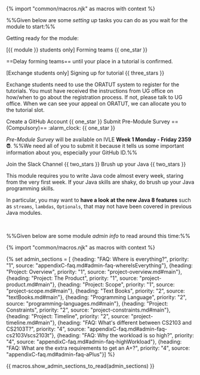 {% import "common/macros.njk" as macros with context %}

%%Given below are some _setting up_ tasks you can do as you wait for the module to start:%% 

<span class="activity-desc">Getting ready for the module:<span>

<div class="indented">

<!-- --------------------------------------------------------------------------------------------- -->

<panel no-close >
<span slot="header" class="panel-title">[{{ module }} students only] Forming teams {{ one_star }}</span>

==Delay forming teams== until your place in a tutorial is confirmed. 

<panel type="danger" src="../../admin/teams.md#main" header="%%Admin {{ icon_embedding }}%% Team Forming :star:" />
</panel>

<!-- --------------------------------------------------------------------------------------------- -->

<panel  no-close >
<span slot="header" class="panel-title">[Exchange students only] Signing up for tutorial {{ three_stars }}</span>

Exchange students need to use the ORATUT system to register for the tutorials. You must have received the instructions from UG office on how/when to go about the registration process. If not, please talk to UG office. When we can see your appeal on ORATUT, we can allocate you to the tutorial slot.  
</panel>

<!-- --------------------------------------------------------------------------------------------- -->

<panel no-close > 
<span slot="header" class="panel-title">Create a GitHub Account {{ one_star }}</span>
<include type="danger" src="../../admin/appendixE-gitHub.md#githubAccount"/>
</panel>

<!-- --------------------------------------------------------------------------------------------- -->

<panel no-close > 
<span slot="header" class="panel-title"><md>Submit Pre-Module Survey ==(Compulsory)== :alarm_clock:</md> {{ one_star }}</span>

_Pre-Module Survey_ will be available on IVLE **Week 1 Monday - Friday 2359 :alarm_clock:**. %%We need all of you to submit it because it tells us some important information about you, especially your GitHub ID.%%
</panel>

<!-- --------------------------------------------------------------------------------------------- -->

<panel no-close > 
<span slot="header" class="panel-title">Join the Slack Channel {{ two_stars }}</span>

<panel header="%%**Admin {{ icon_embedding }} Tools → Communication**%%" expanded>
  <include type="danger" src="../../admin/tools.md#communication" />
</panel>

</panel>

<!-- --------------------------------------------------------------------------------------------- -->

<panel no-close >
<span slot="header" class="panel-title">Brush up your Java {{ two_stars }}</span>

This module requires you to write Java code almost every week, staring from the very first week. If your Java skills are shaky, do brush up your Java programming skills. 

In particular, you may want to **have a look at the new Java 8 features** such as `streams`, `lambdas`, `Optionals`, that may not have been covered in previous Java modules.
</panel>

<!-- --------------------------------------------------------------------------------------------- -->

</div> <!-- end indentation -->

<br>

%%Given below are some module _admin info_ to read around this time:%%  

{% import "common/macros.njk" as macros with context %}

{% set admin_sections = [
  {heading: "FAQ: Where is everything?", priority: "1", source: "appendixC-faq.md#admin-faq-whereIsEverything"},
  {heading: "Project: Overview", priority: "1", source: "project-overview.md#main"},
  {heading: "Project: The Product", priority: "1", source: "project-product.md#main"},
  {heading: "Project: Scope", priority: "1", source: "project-scope.md#main"},
  {heading: "Text Books", priority: "2", source: "textBooks.md#main"},
  {heading: "Programming Language", priority: "2", source: "programming-languages.md#main"},
  {heading: "Project: Constraints", priority: "2", source: "project-constraints.md#main"},
  {heading: "Project: Timeline", priority: "2", source: "project-timeline.md#main"},
  {heading: "FAQ: What's different between CS2103 and CS2103T?", priority: "4", source: "appendixC-faq.md#admin-faq-cs2103Vscs2103t"},
  {heading: "FAQ: Why the workload is so high?", priority: "4", source: "appendixC-faq.md#admin-faq-highWorkload"},
  {heading: "FAQ: What are the extra requirements to get an A+?", priority: "4", source: "appendixC-faq.md#admin-faq-aPlus"}]
%}

{{ macros.show_admin_sections_to_read(admin_sections) }}

